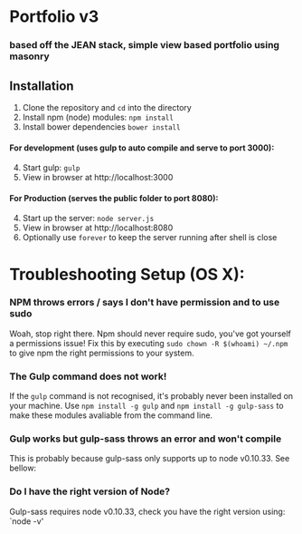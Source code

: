 # Portfolio v3
### based off the JEAN stack, simple view based portfolio using masonry

## Installation
1. Clone the repository and `cd` into the directory
2. Install npm (node) modules: 
	`npm install`
3. Install bower dependencies 
	`bower install`

#### For development (uses gulp to auto compile and serve to port 3000):
4. Start gulp: 
	`gulp`
5. View in browser at http://localhost:3000

#### For Production (serves the public folder to port 8080):
4. Start up the server: 
	`node server.js`
5. View in browser at http://localhost:8080
6. Optionally use `forever` to keep the server running after shell is close




# Troubleshooting Setup (OS X):

### NPM throws errors / says I don't have permission and to use sudo
Woah, stop right there. Npm should never require sudo, you've got yourself a permissions issue! 
Fix this by executing `sudo chown -R $(whoami) ~/.npm` to give npm the right permissions to your system.

### The Gulp command does not work!
If the `gulp` command is not recognised, it's probably never been installed on your machine.
Use `npm install -g gulp` and `npm install -g gulp-sass` to make these modules avaliable from the command line.

### Gulp works but gulp-sass throws an error and won't compile
This is probably because gulp-sass only supports up to node v0.10.33. See bellow:

### Do I have the right version of Node?
Gulp-sass requires node v0.10.33, check you have the right version using:
`node -v'
